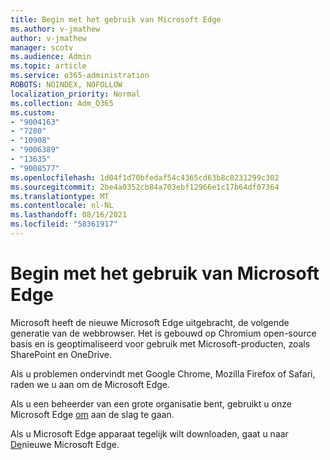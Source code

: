```yaml
---
title: Begin met het gebruik van Microsoft Edge
ms.author: v-jmathew
author: v-jmathew
manager: scotv
ms.audience: Admin
ms.topic: article
ms.service: o365-administration
ROBOTS: NOINDEX, NOFOLLOW
localization_priority: Normal
ms.collection: Adm_O365
ms.custom:
- "9004163"
- "7280"
- "10908"
- "9006389"
- "13635"
- "9008577"
ms.openlocfilehash: 1d04f1d70bfedaf54c4365cd63b8c8231299c302
ms.sourcegitcommit: 2be4a0352cb84a703ebf12966e1c17b64df07364
ms.translationtype: MT
ms.contentlocale: nl-NL
ms.lasthandoff: 08/16/2021
ms.locfileid: "58361917"
---
```

# <a name="start-using-microsoft-edge"></a>Begin met het gebruik van Microsoft Edge

Microsoft heeft de nieuwe Microsoft Edge uitgebracht, de volgende generatie van de webbrowser. Het is gebouwd op Chromium open-source basis en is geoptimaliseerd voor gebruik met Microsoft-producten, zoals SharePoint en OneDrive.

Als u problemen ondervindt met Google Chrome, Mozilla Firefox of Safari, raden we u aan om de Microsoft Edge.

Als u een beheerder van een grote organisatie bent, gebruikt u onze Microsoft Edge [om](https://go.microsoft.com/fwlink/?linkid=2142423) aan de slag te gaan.

Als u Microsoft Edge apparaat tegelijk wilt downloaden, gaat u naar [De](https://go.microsoft.com/fwlink/?linkid=2141049)nieuwe Microsoft Edge.
